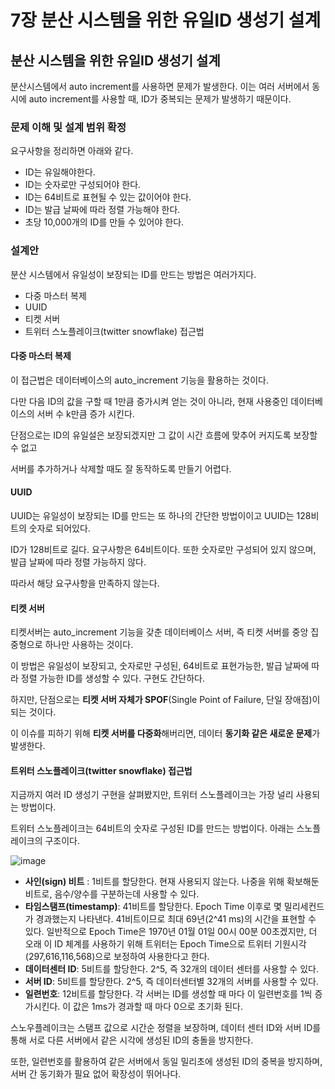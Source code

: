 # 7장 분산 시스템을 위한 유일ID 생성기 설계

## 분산 시스템을 위한 유일ID 생성기 설계

분산시스템에서 auto increment를 사용하면 문제가 발생한다. 이는 여러 서버에서 동시에 auto increment를 사용할 때, ID가 중복되는 문제가 발생하기 때문이다.

### 문제 이해 및 설계 범위 확정

요구사항을 정리하면 아래와 같다.

* ID는 유일해야한다.
* ID는 숫자로만 구성되어야 한다.
* ID는 64비트로 표현될 수 있는 값이어야 한다.
* ID는 발급 날짜에 따라 정렬 가능해야 한다.
* 초당 10,000개의 ID를 만들 수 있어야 한다.

### 설계안

분산 시스템에서 유일성이 보장되는 ID를 만드는 방법은 여러가지다.

* 다중 마스터 복제
* UUID
* 티켓 서버
* 트위터 스노플레이크(twitter snowflake) 접근법

#### 다중 마스터 복제

이 접근법은 데이터베이스의 auto\_increment 기능을 활용하는 것이다.

다만 다음 ID의 값을 구할 때 1만큼 증가시켜 얻는 것이 아니라, 현재 사용중인 데이터베이스의 서버 수 k만큼 증가 시킨다.

단점으로는 ID의 유일설은 보장되겠지만 그 값이 시간 흐름에 맞추어 커지도록 보장할 수 없고

서버를 추가하거나 삭제할 때도 잘 동작하도록 만들기 어렵다.

#### UUID

UUID는 유일성이 보장되는 ID를 만드는 또 하나의 간단한 방법이이고 UUID는 128비트의 숫자로 되어있다.

ID가 128비트로 길다. 요구사항은 64비트이다. 또한 숫자로만 구성되어 있지 않으며, 발급 날짜에 따라 정렬 가능하지 않다.

따라서 해당 요구사항을 만족하지 않는다.

#### 티켓 서버

티켓서버는 auto\_increment 기능을 갖춘 데이터베이스 서버, 즉 티켓 서버를 중앙 집중형으로 하나만 사용하는 것이다.

이 방법은 유일성이 보장되고, 숫자로만 구성된, 64비트로 표현가능한, 발급 날짜에 따라 정렬 가능한 ID를 생성할 수 있다. 구현도 간단하다.

하지만, 단점으로는 **티켓 서버 자체가 SPOF**(Single Point of Failure, 단일 장애점)이 되는 것이다.

이 이슈를 피하기 위해 **티켓 서버를 다중화**해버리면, 데이터 **동기화 같은 새로운 문제**가 발생한다.

#### 트위터 스노플레이크(twitter snowflake) 접근법

지금까지 여러 ID 생성기 구현을 살펴봤지만, 트위터 스노플레이크는 가장 널리 사용되는 방법이다.

트위터 스노플레이크는 64비트의 숫자로 구성된 ID를 만드는 방법이다. 아래는 스노플레이크의 구조이다.

![image](https://github.com/user-attachments/assets/a4399da4-65af-4976-9821-3bd6a6f4f650)

* **사인(sign) 비트** : 1비트를 할당한다. 현재 사용되지 않는다. 나중을 위해 확보해둔 비트로, 음수/양수를 구분하는데 사용할 수 있다.
* **타임스탬프(timestamp)**: 41비트를 할당한다. Epoch Time 이후로 몇 밀리세컨드가 경과했는지 나타낸다. 41비트이므로 최대 69년(2^41 ms)의 시간을 표현할 수 있다. 일반적으로 Epoch Time은 1970년 01월 01일 00시 00분 00초겠지만, 더 오래 이 ID 체계를 사용하기 위해 트위터는 Epoch Time으로 트위터 기원시각(297,616,116,568)으로 보정하여 사용한다고 한다.
* **데이터센터 ID**: 5비트를 할당한다. 2^5, 즉 32개의 데이터 센터를 사용할 수 있다.
* **서버 ID**: 5비트를 할당한다. 2^5, 즉 데이터센터별 32개의 서버를 사용할 수 있다.
* **일련번호**: 12비트를 할당한다. 각 서버는 ID를 생성할 때 마다 이 일련번호를 1씩 증가시킨다. 이 값은 1ms가 경과할 때 마다 0으로 초기화 된다.

스노우플레이크는 스탬프 값으로 시간순 정렬을 보장하며, 데이터 센터 ID와 서버 ID를 통해 서로 다른 서버에서 같은 시각에 생성된 ID의 충돌을 방지한다.

또한, 일련번호를 활용하여 같은 서버에서 동일 밀리초에 생성된 ID의 중복을 방지하며, 서버 간 동기화가 필요 없어 확장성이 뛰어나다.
